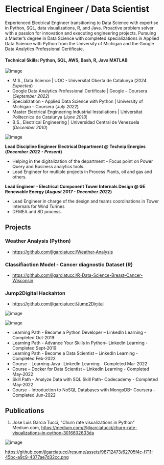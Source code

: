 # Electrical Engineer / Data Scientist

Experienced Electrical Engineer transitioning to Data Science with expertise in Python, SQL,
data visualizations, R, and Java. Proactive problem solver with a passion for innovation and
executing engineering projects. Pursuing a Master’s degree in Data Science with completed
specializations in Applied Data Science with Python from the University of Michigan and the
Google Data Analytics Professional Certificate.


#### Technical Skills: Python, SQL, AWS, Bash, R, Java MATLAB

![image](https://github.com/jlgarciatucci/resume/assets/98712473/d5a7eed5-66c3-4ad2-b1f2-83d8d134915d)

- M.S., Data Science	| UOC - Universitat Oberta de Catalunya (_2024 Expected_)
- Google Data Analytics Professional Certificate | Google – Coursera (_September 2022_)
- Specialization - Applied Data Science with Python | University of Michigan – Coursera (_July 2022_)									       		
- Master Electrical Engineering Industrial Installations	| Universitat Politecnica de Catalunya (_June 2013_)	 			        		
- B.S., Electrical Engineering | Universidad Central de Venezuela (_December 2010_)

![image](https://github.com/jlgarciatucci/resume/assets/98712473/3c10fc10-d47f-4b2d-8285-49ed60066a44)

**Lead Discipline Engineer Electrical Department @ Technip Energies (_December 2022 - Present_)**
- Helping in the digitalization of the department - Focus point on Power Query and Business analytics tools.
- Lead Engineer for mutliple projects in Process Plants, oil and gas and others.

**Lead Engineer - Electrical Component Tower Internals Design @ GE Renewable Energy (_August 2017 - December 2022_)**
- Lead Engineer in charge of the design and teams coordinations in Tower Internals for Wind Turines
- DFMEA and 8D process.

## Projects
### Weather Analysis (Python)
- https://github.com/jlgarciatucci/Weather-Analysis

### Classifiaction Model - Cancer diagnostic Dataset (R)
- https://github.com/jlgarciatucci/R-Data-Science-Breast-Cancer-Wisconsin


### Jump2Digital Hackahton 
- https://github.com/jlgarciatucci/Jump2Digital

  

![image](https://github.com/jlgarciatucci/resume/assets/98712473/25e8defd-ee5e-457b-a77a-80b020ade843)


![image](https://github.com/jlgarciatucci/resume/assets/98712473/fddb4117-eb28-4b7c-9c2b-d768363f85a6)

- Learning Path - Become a Python Developer – LinkedIn Learning - Completed Oct-2019
- Learning Path - Advance Your Skills in Python– LinkedIn Learning - Completed Sept-2019
- Learning Path - Become a Data Scientist – LinkedIn Learning - Completed Feb-2022
- Course – Learning Java– LinkedIn Learning - Completed Mar-2022
- Course – Docker for Data Scientist – LinkedIn Learning - Completed May-2022
- Skill Path - Analyze Data with SQL Skill Path– Codecademy - Completed May-2022
- Course – Introduction to NoSQL Databases with MongoDB– Coursera – Completed Jun-2022

## Publications
1. Jose Luis Garcia Tucci, "Churn rate visualizations in Python" Medium.com, https://medium.com/@jlgarciatucci/churn-rate-visualizations-in-python-3016602633da

![image](https://github.com/jlgarciatucci/resume/assets/98712473/62705f4c-f711-45bc-a9c9-4377ae7d32cc)

https://github.com/jlgarciatucci/resume/assets/98712473/62705f4c-f711-45bc-a9c9-4377ae7d32cc.png
